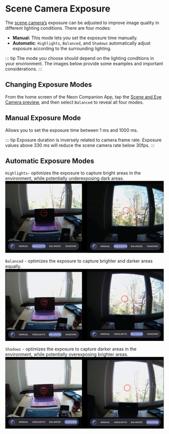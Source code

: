 # Scene Camera Exposure

The [scene camera’s](/data-collection/data-streams/#scene-video) exposure can be adjusted to improve image quality in different lighting conditions. There are four modes:

- **Manual:** This mode lets you set the exposure time manually.
- **Automatic**: `Highlights`, `Balanced`, and `Shadows` automatically adjust exposure according to the surrounding lighting.

::: tip
The mode you choose should depend on the lighting conditions in your environment. The images below provide some
examples and important considerations.
:::

## Changing Exposure Modes

From the home screen of the Neon Companion App, tap
the [Scene and Eye Camera preview](/data-collection/first-recording/#_4-open-the-live-preview),
and then select `Balanced` to reveal all four modes.

## Manual Exposure Mode

Allows you to set the exposure time between 1 ms and 1000 ms.

::: tip
Exposure duration is inversely related to camera frame rate. Exposure values above 330 ms will reduce the scene camera rate below 30fps.
:::

## Automatic Exposure Modes

`Highlights`- optimizes the exposure to capture bright areas in the environment, while potentially underexposing dark areas.
![This mode optimizes the exposure to capture bright areas in the environment, while potentially underexposing dark areas.](Highlight.webp)

`Balanced` - optimizes the exposure to capture brighter and darker areas equally.
![This mode optimizes the exposure to capture brighter and darker areas in the environment equally.](./Balance.webp)

`Shadows` - optimizes the exposure to capture darker areas in the environment, while potentially overexposing brighter areas.
![This mode optimizes the exposure to capture darker areas in the environment, while potentially overexposing bright areas.](Shadow.webp)
